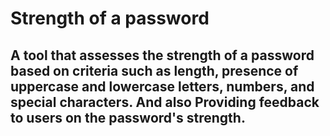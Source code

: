# Strength of a password
## A tool that assesses the strength of a password based on criteria such as length, presence of uppercase and lowercase letters, numbers, and special characters. And also Providing feedback to users on the password's strength.
